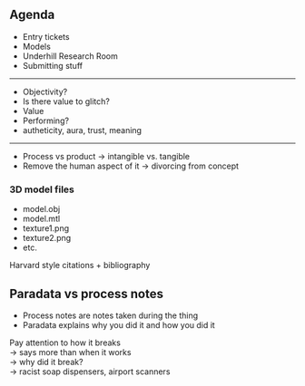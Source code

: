 ## Agenda
- Entry tickets
- Models
- Underhill Research Room
- Submitting stuff  
---  
- Objectivity?
- Is there value to glitch?
- Value
- Performing?
- autheticity, aura, trust, meaning  
---
- Process vs product -> intangible vs. tangible
- Remove the human aspect of it -> divorcing from concept  

### 3D model files
- model.obj
- model.mtl
- texture1.png
- texture2.png
- etc.  

Harvard style citations + bibliography

## Paradata vs process notes
- Process notes are notes taken during the thing
- Paradata explains why you did it and how you did it  

Pay attention to how it breaks  
-> says more than when it works  
-> why did it break?  
  -> racist soap dispensers, airport scanners  
